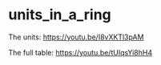 # units_in_a_ring
The units: https://youtu.be/I8vXKTl3pAM

The full table: https://youtu.be/tUIqsYi8hH4
